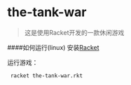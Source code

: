 the-tank-war
============
>这是使用Racket开发的一款休闲游戏

####如何运行(linux)
安装[Racket](http://racket-lang.org/)

运行游戏：

     racket the-tank-war.rkt
    
    
